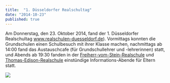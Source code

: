 ```yaml
---
title:  "1. Düsseldorfer Realschultag"
date: "2014-10-23"
published: true
---
```



Am Donnerstag, den 23. Oktober 2014, fand der 1. Düsseldorfer Realschultag <a href="http://realschulen-duesseldorf.de/6-0-Aktuelle-Termine.html">www.realschulen-duesseldorf.de</a>). Vormittags konnten die Grundschulen einen Schulbesuch mit ihrer Klasse machen, nachmittags ab 14:00 fand das Austauschcafe (für Grundschullehrer und -lehrerinnen) statt, und Abends ab 19:30 fanden in der <a href="http://schulen.duesseldorf.de/rs-faerberstr/">Freiherr-vom-Stein-Realschule</a> und <a href="http://www.thomas-edison-realschule.de/">Thomas-Edison-Realschule</a> einstündige Informations-Abende für Eltern statt.

<img src="http://schulen.duesseldorf.de/rs-faerberstr/realschultag/files/flyer.jpg"></img>

